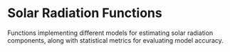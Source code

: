# Solar Radiation Functions

Functions implementing different models for estimating solar radiation components, along with statistical metrics for evaluating model accuracy. 
